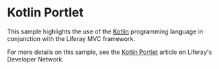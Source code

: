 # Kotlin Portlet

This sample highlights the use of the [Kotlin](https://kotlinlang.org/)
programming language in conjunction with the Liferay MVC framework.

For more details on this sample, see the
[Kotlin Portlet](/develop/reference/-/knowledge_base/7-0/kotlin-portlet)
article on Liferay's Developer Network.
